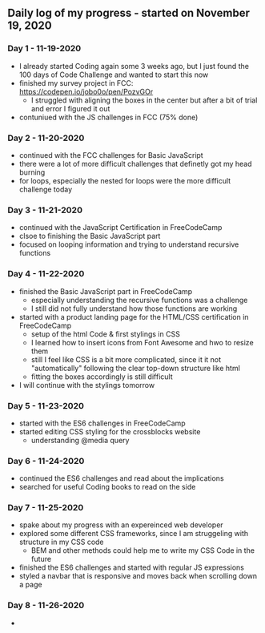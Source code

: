 ## Daily log of my progress - started on November 19, 2020

### Day 1 - 11-19-2020
- I already started Coding again some 3 weeks ago, but I just found the 100 days of Code Challenge and wanted 
to start this now
- finished my survey project in FCC: https://codepen.io/jobo0o/pen/PozvGOr
    - I struggled with aligning the boxes in the center but after a bit of trial and error I figured it out
- contuniued with the JS challenges in FCC (75% done)

### Day 2 - 11-20-2020
- continued with the FCC challenges for Basic JavaScript
- there were a lot of more difficult challenges that definetly got my head burning
- for loops, especially the nested for loops were the more difficult challenge today

### Day 3 - 11-21-2020
- continued with the JavaScript Certification in FreeCodeCamp
- clsoe to finishing the Basic JavaScript part
- focused on looping information and trying to understand recursive functions

### Day 4 - 11-22-2020
- finished the Basic JavaScript part in FreeCodeCamp 
    - especially understanding the recursive functions was a challenge
    - I still did not fully understand how those functions are working
- started with a product landing page for the HTML/CSS certification in FreeCodeCamp
    - setup of the html Code & first stylings in CSS
    - I learned how to insert icons from Font Awesome and hwo to resize them
    - still I feel like CSS is a bit more complicated, since it it not "automatically" following the clear top-down structure like html
    - fitting the boxes accordingly is still difficult
- I will continue with the stylings tomorrow

### Day 5 - 11-23-2020
- started with the ES6 challenges in FreeCodeCamp
- started editing CSS styling for the crossblocks website
    - understanding @media query
    
### Day 6 - 11-24-2020
- continued the ES6 challenges and read about the implications
- searched for useful Coding books to read on the side

### Day 7 - 11-25-2020
- spake about my progress with an expereinced web developer
- explored some different CSS frameworks, since I am struggeling with structure in my CSS code
    - BEM and other methods could help me to write my CSS Code in the future
- finished the ES6 challenges and started with regular JS expressions
- styled a navbar that is responsive and moves back when scrolling down a page

### Day 8 - 11-26-2020
- 






